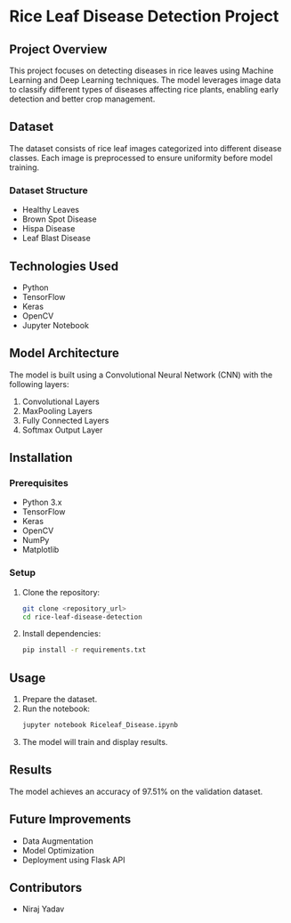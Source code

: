 # Rice Leaf Disease Detection Project

## Project Overview
This project focuses on detecting diseases in rice leaves using Machine Learning and Deep Learning techniques. The model leverages image data to classify different types of diseases affecting rice plants, enabling early detection and better crop management.

## Dataset
The dataset consists of rice leaf images categorized into different disease classes. Each image is preprocessed to ensure uniformity before model training.

### Dataset Structure
- Healthy Leaves
- Brown Spot Disease
- Hispa Disease
- Leaf Blast Disease

## Technologies Used
- Python
- TensorFlow
- Keras
- OpenCV
- Jupyter Notebook

## Model Architecture
The model is built using a Convolutional Neural Network (CNN) with the following layers:
1. Convolutional Layers
2. MaxPooling Layers
3. Fully Connected Layers
4. Softmax Output Layer

## Installation
### Prerequisites
- Python 3.x
- TensorFlow
- Keras
- OpenCV
- NumPy
- Matplotlib

### Setup
1. Clone the repository:
   ```bash
   git clone <repository_url>
   cd rice-leaf-disease-detection
   ```
2. Install dependencies:
   ```bash
   pip install -r requirements.txt
   ```

## Usage
1. Prepare the dataset.
2. Run the notebook:
   ```bash
   jupyter notebook Riceleaf_Disease.ipynb
   ```
3. The model will train and display results.

## Results
The model achieves an accuracy of 97.51% on the validation dataset.

## Future Improvements
- Data Augmentation
- Model Optimization
- Deployment using Flask API

## Contributors
- Niraj Yadav



